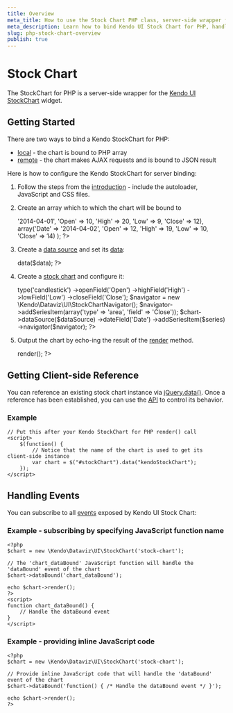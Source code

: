 ```yaml
---
title: Overview
meta_title: How to use the Stock Chart PHP class, server-side wrapper for Kendo UI Stock Chart widget
meta_description: Learn how to bind Kendo UI Stock Chart for PHP, handle Kendo UI Stock Chart Events, access an existing chart.
slug: php-stock-chart-overview
publish: true
---
```


# Stock Chart

The StockChart for PHP is a server-side wrapper for the [Kendo UI StockChart](/kendo-ui/api/dataviz/stock-chart) widget.

## Getting Started

There are two ways to bind a Kendo StockChart for PHP:

* [local](/kendo-ui/getting-started/using-kendo-with/php/widgets/chart/local-binding) - the chart is bound to PHP array
* [remote](/kendo-ui/getting-started/using-kendo-with/php/widgets/chart/remote-binding) - the chart makes AJAX requests and is bound to JSON result

Here is how to configure the Kendo StockChart for server binding:

1. Follow the steps from the [introduction](/kendo-ui/getting-started/using-kendo-with/php/introduction) - include the autoloader, JavaScript and CSS files.

1. Create an array which to which the chart will be bound to

    <?php
    $data = array(
        array('Date' => '2014-04-01', 'Open' => 10, 'High' => 20, 'Low' => 9, 'Close' => 12),
        array('Date' => '2014-04-02', 'Open' => 12, 'High' => 19, 'Low' => 10, 'Close' => 14)
    );
    ?>

1. Create a [data source](/kendo-ui/api/wrappers/php/Kendo/Data/DataSource) and set its [data](/kendo-ui/api/wrappers/php/Kendo/Data/DataSource#data):

    <?php
    $dataSource = new \Kendo\Data\DataSource();
    $dataSource->data($data);
    ?>

1. Create a [stock chart](/kendo-ui/api/wrappers/php/Kendo/Dataviz/UI/StockChart) and configure it:

    <?php
    $chart = new \Kendo\Dataviz\UI\StockChart('stock-chart');

    $series = new \Kendo\Dataviz\UI\StockChartSeriesItem();
    $series->type('candlestick')
           ->openField('Open')
           ->highField('High')
           ->lowField('Low')
           ->closeField('Close');

    $navigator = new \Kendo\Dataviz\UI\StockChartNavigator();
    $navigator->addSeriesItem(array('type' => 'area', 'field' => 'Close'));

    $chart->dataSource($dataSource)
          ->dateField('Date')
          ->addSeriesItem($series)
          ->navigator($navigator);
    ?>

1. Output the chart by echo-ing the result of the [render](/kendo-ui/api/wrappers/php/Kendo/UI/Widget#render) method.

    <?php echo $chart->render(); ?>

## Getting Client-side Reference

You can reference an existing stock chart instance via [jQuery.data()](http://api.jquery.com/jQuery.data/).
Once a reference has been established, you can use the [API](/kendo-ui/api/dataviz/stock-chart#methods) to control its behavior.

### Example

    // Put this after your Kendo StockChart for PHP render() call
    <script>
        $(function() {
            // Notice that the name of the chart is used to get its client-side instance
            var chart = $("#stockChart").data("kendoStockChart");
        });
    </script>

## Handling Events

You can subscribe to all [events](/kendo-ui/api/dataviz/stock-chart#events) exposed by Kendo UI Stock Chart:

### Example - subscribing by specifying JavaScript function name

    <?php
    $chart = new \Kendo\Dataviz\UI\StockChart('stock-chart');

    // The 'chart_dataBound' JavaScript function will handle the 'dataBound' event of the chart
    $chart->dataBound('chart_dataBound');

    echo $chart->render();
    ?>
    <script>
    function chart_dataBound() {
        // Handle the dataBound event
    }
    </script>

### Example - providing inline JavaScript code

    <?php
    $chart = new \Kendo\Dataviz\UI\StockChart('stock-chart');

    // Provide inline JavaScript code that will handle the 'dataBound' event of the chart
    $chart->dataBound('function() { /* Handle the dataBound event */ }');

    echo $chart->render();
    ?>

